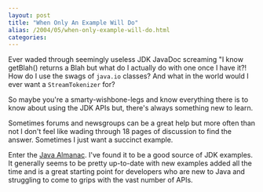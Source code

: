 ```yaml
---
layout: post
title: "When Only An Example Will Do"
alias: /2004/05/when-only-example-will-do.html
categories:
---
```

Ever waded through seemingly useless JDK JavaDoc screaming "I know getBlah() returns a Blah but what do I actually do with one once I have it?! How do I use the swags of `java.io` classes? And what in the world would I ever want a `StreamTokenizer` for?

So maybe you're a smarty-wishbone-legs and know everything there is to know about using the JDK APIs but, there's always something new to learn.

Sometimes forums and newsgroups can be a great help but more often than not I don't feel like wading through 18 pages of discussion to find the answer. Sometimes I just want a succinct example.

Enter the [Java Almanac](http://www.javaalmanac.com/). I've found it to be a good source of JDK examples. It generally seems to be pretty up-to-date with new examples added all the time and is a great starting point for developers who are new to Java and struggling to come to grips with the vast number of APIs.
